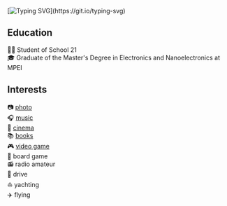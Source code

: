 [![Typing SVG](https://readme-typing-svg.demolab.com?font=Fira+Code&pause=1000&random=false&width=435&lines=Hi%2C+I'm+Sergey!)](https://git.io/typing-svg)

## Education
👨‍🎓 Student of School 21  
🎓 Graduate of the Master's Degree in Electronics and Nanoelectronics at MPEI

## Interests
:camera: <a href="https://instagram.com/roofsofmoscow" target="_blank">photo</a>  
:headphones: [music](https://music.yandex.ru/users/SergejMuzalew)  
:cinema: [cinema](https://www.kinopoisk.ru/user/5485557/)  
:books: [books](https://www.litres.ru/chitateli/22087538)  
:video_game: [video game](https://steamcommunity.com/id/grey1996)  
:game_die: board game  
:radio: radio amateur  
:car: drive  
:sailboat: yachting  
:airplane: flying

